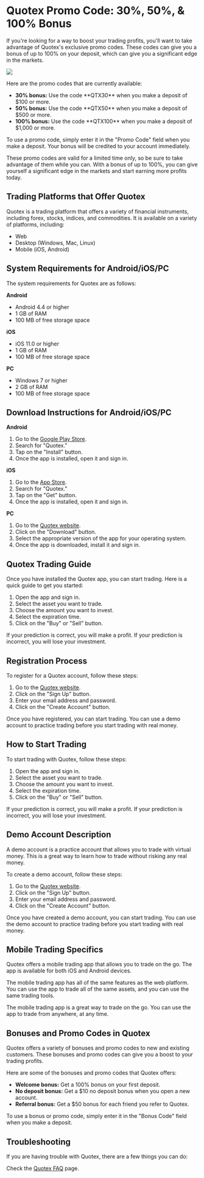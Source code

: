# Quotex Promo Code: 30%, 50%, & 100% Bonus

If you\'re looking for a way to boost your trading profits, you\'ll want
to take advantage of Quotex\'s exclusive promo codes. These codes can
give you a bonus of up to 100% on your deposit, which can give you a
significant edge in the markets.

[![](https://static.quotex.io/files/4_en/300_250.jpg)](https://traff.sbs/brokerqxlid)

Here are the promo codes that are currently available:

-   **30% bonus:** Use the code \*\*QTX30\*\* when you make a deposit of
    \$100 or more.
-   **50% bonus:** Use the code \*\*QTX50\*\* when you make a deposit of
    \$500 or more.
-   **100% bonus:** Use the code \*\*QTX100\*\* when you make a deposit
    of \$1,000 or more.

To use a promo code, simply enter it in the "Promo Code" field
when you make a deposit. Your bonus will be credited to your account
immediately.

These promo codes are valid for a limited time only, so be sure to take
advantage of them while you can. With a bonus of up to 100%, you can
give yourself a significant edge in the markets and start earning more
profits today.

## Trading Platforms that Offer Quotex

Quotex is a trading platform that offers a variety of financial
instruments, including forex, stocks, indices, and commodities. It is
available on a variety of platforms, including:

-   Web
-   Desktop (Windows, Mac, Linux)
-   Mobile (iOS, Android)

## System Requirements for Android/iOS/PC

The system requirements for Quotex are as follows:

**Android**

-   Android 4.4 or higher
-   1 GB of RAM
-   100 MB of free storage space

**iOS**

-   iOS 11.0 or higher
-   1 GB of RAM
-   100 MB of free storage space

**PC**

-   Windows 7 or higher
-   2 GB of RAM
-   100 MB of free storage space

## Download Instructions for Android/iOS/PC

**Android**

1.  Go to the [Google Play
    Store](\%22https://play.google.com/store/apps/details?id=com.quotex.pro\%22).
2.  Search for "Quotex."
3.  Tap on the "Install" button.
4.  Once the app is installed, open it and sign in.

**iOS**

1.  Go to the [App
    Store](\%22https://apps.apple.com/us/app/quotex-trading-platform/id1479106799\%22).
2.  Search for "Quotex."
3.  Tap on the "Get" button.
4.  Once the app is installed, open it and sign in.

**PC**

1.  Go to the [Quotex website](\%22https://quotex.io/\%22).
2.  Click on the "Download" button.
3.  Select the appropriate version of the app for your operating system.
4.  Once the app is downloaded, install it and sign in.

## Quotex Trading Guide

Once you have installed the Quotex app, you can start trading. Here is a
quick guide to get you started:

1.  Open the app and sign in.
2.  Select the asset you want to trade.
3.  Choose the amount you want to invest.
4.  Select the expiration time.
5.  Click on the "Buy" or "Sell" button.

If your prediction is correct, you will make a profit. If your
prediction is incorrect, you will lose your investment.

## Registration Process

To register for a Quotex account, follow these steps:

1.  Go to the [Quotex website](\%22https://quotex.io/\%22).
2.  Click on the "Sign Up" button.
3.  Enter your email address and password.
4.  Click on the "Create Account" button.

Once you have registered, you can start trading. You can use a demo
account to practice trading before you start trading with real money.

## How to Start Trading

To start trading with Quotex, follow these steps:

1.  Open the app and sign in.
2.  Select the asset you want to trade.
3.  Choose the amount you want to invest.
4.  Select the expiration time.
5.  Click on the "Buy" or "Sell" button.

If your prediction is correct, you will make a profit. If your
prediction is incorrect, you will lose your investment.

## Demo Account Description

A demo account is a practice account that allows you to trade with
virtual money. This is a great way to learn how to trade without risking
any real money.

To create a demo account, follow these steps:

1.  Go to the [Quotex website](\%22https://quotex.io/\%22).
2.  Click on the "Sign Up" button.
3.  Enter your email address and password.
4.  Click on the "Create Account" button.

Once you have created a demo account, you can start trading. You can use
the demo account to practice trading before you start trading with real
money.

## Mobile Trading Specifics

Quotex offers a mobile trading app that allows you to trade on the go.
The app is available for both iOS and Android devices.

The mobile trading app has all of the same features as the web platform.
You can use the app to trade all of the same assets, and you can use the
same trading tools.

The mobile trading app is a great way to trade on the go. You can use
the app to trade from anywhere, at any time.

## Bonuses and Promo Codes in Quotex

Quotex offers a variety of bonuses and promo codes to new and existing
customers. These bonuses and promo codes can give you a boost to your
trading profits.

Here are some of the bonuses and promo codes that Quotex offers:

-   **Welcome bonus:** Get a 100% bonus on your first deposit.
-   **No deposit bonus:** Get a \$10 no deposit bonus when you open a
    new account.
-   **Referral bonus:** Get a \$50 bonus for each friend you refer to
    Quotex.

To use a bonus or promo code, simply enter it in the "Bonus Code"
field when you make a deposit.

## Troubleshooting

If you are having trouble with Quotex, there are a few things you can
do:

Check the [Quotex FAQ](\%22https://quotex.io/faq\%22) page.

